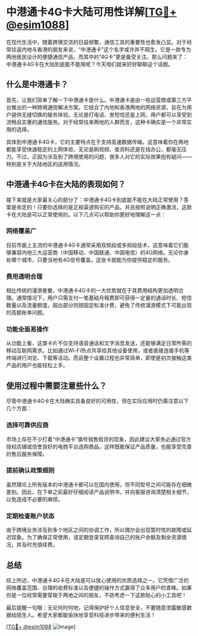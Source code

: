# 中港通卡4G卡大陆可用性详解[[TG💪+ @esim1088](https://t.me/s/esim1088)]

在现代生活中，随着跨境交流的日益频繁，通信工具的重要性也愈发凸显。对于经常往返内地与香港的朋友来说，“中港通卡”这个名字或许并不陌生。它是一款专为两地居民设计的便捷通信产品，而其中的“4G卡”更是备受关注。那么问题来了：中港通卡4G卡在大陆到底能不能用呢？今天咱们就来好好聊聊这个话题。

## 什么是中港通卡？

首先，让我们简单了解一下中港通卡是什么。中港通卡是由一些运营商或第三方平台推出的一种跨境通信解决方案。它结合了内地和香港两地的网络资源，旨在为用户提供无缝切换的服务体验。无论是打电话、发短信还是上网，用户都可以享受到流畅且实惠的通信服务。对于经常往来两地的人群而言，这种卡确实是一个非常实用的选择。

具体到中港通卡4G卡，它的主要特点在于支持高速数据传输。这意味着你在两地都能享受快速稳定的上网体验，无论是刷视频、查资料还是在线办公，都毫无压力。不过，正因为涉及到了跨境使用的问题，很多人对它的实际效果抱有疑问——特别是关于大陆地区的适用情况。

## 中港通卡4G卡在大陆的表现如何？

接下来就是大家最关心的部分了：中港通卡4G卡到底能不能在大陆正常使用？答案是肯定的！只要你选择的是正规渠道购买的产品，并且按照说明正确激活，这款卡在大陆是可以正常使用的。以下几点可以帮助你更好地理解这一点：

### 网络覆盖广

目前市面上主流的中港通卡4G卡通常采用双频段或多频段技术，这意味着它们能够兼容内地三大运营商（中国移动、中国联通、中国电信）的4G网络。无论你身处哪个城市，只要当地有4G信号覆盖，这张卡就能为你提供稳定的服务。

### 费用透明合理

相比传统的漫游套餐，中港通卡4G卡的一大优势就在于其费用结构更加透明合理。通常情况下，用户只需支付一笔基础月租费即可获得一定量的通话时长、短信数量以及流量额度。超出部分则按固定标准计费，避免了传统漫游模式下可能出现的高额账单问题。

### 功能全面易操作

从功能上看，这类卡片不仅支持语音通话和文字消息发送，还能够满足日常所需的移动互联网需求。比如通过Wi-Fi热点共享给其他设备使用，或者直接连接手机等终端进行浏览、下载等活动。而且整个设置过程也非常简单，即使是初次接触这类产品的用户也能轻松上手。

## 使用过程中需要注意些什么？

尽管中港通卡4G卡在大陆确实具备良好的可用性，但在实际应用时仍需注意以下几个方面：

### 选择可靠供应商

市场上存在不少打着“中港通卡”旗号销售假货的现象，因此建议大家务必通过官方授权店铺或信誉良好的电商平台选购商品。这样既能保证产品质量，也能享受完善的售后服务保障。

### 提前确认政策细则

虽然理论上所有版本的中港通卡都可以在国内使用，但不同型号之间可能存在细微差别。因此，在下单之前最好仔细阅读产品说明书，并向客服咨询清楚相关细节，以免造成不必要的麻烦。

### 定期检查账户状态

由于跨境业务涉及到多个地区之间的协调工作，所以偶尔会出现暂时性的故障或延迟现象。为了确保正常使用，请定期登录官网查询自己的账户余额及剩余资源情况，并及时充值续费。

## 总结

综上所述，中港通卡4G卡在大陆是可以放心使用的优质选择之一。它凭借广泛的网络覆盖范围、合理的收费标准以及便捷的操作方式赢得了众多用户的青睐。如果你是一位经常需要穿梭于两地之间的朋友，不妨考虑一下这款贴心的小工具吧！

最后提醒一句哦：无论何时何地，记得保护好个人信息安全，不要随意泄露敏感数据给陌生人。希望大家都能愉快地享受科技进步带来的便利生活！

[[TG💪+ @esim1088](https://t.me/s/esim1088) ![Image](https://i.postimg.cc/4NQfJmqS/Snipaste-2025-05-13-00-14-12.png)]